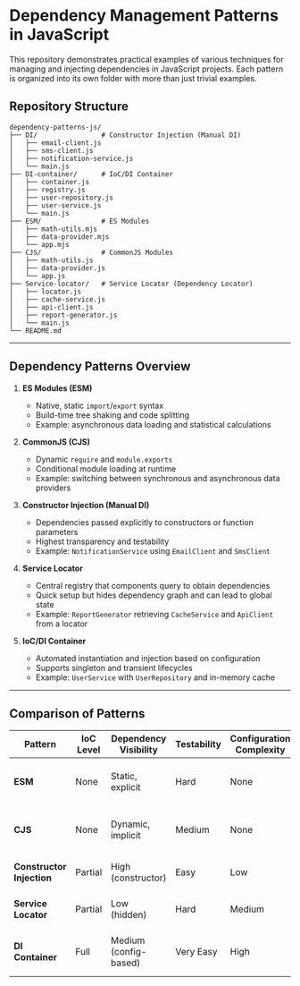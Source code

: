 # Dependency Management Patterns in JavaScript

This repository demonstrates practical examples of various techniques for managing and injecting dependencies in JavaScript projects. Each pattern is organized into its own folder with more than just trivial examples.

## Repository Structure

```
dependency-patterns-js/
├── DI/                # Constructor Injection (Manual DI)
│   ├── email-client.js
│   ├── sms-client.js
│   ├── notification-service.js
│   └── main.js
├── DI-container/      # IoC/DI Container
│   ├── container.js
│   ├── registry.js
│   ├── user-repository.js
│   ├── user-service.js
│   └── main.js
├── ESM/               # ES Modules
│   ├── math-utils.mjs
│   ├── data-provider.mjs
│   └── app.mjs
├── CJS/               # CommonJS Modules
│   ├── math-utils.js
│   ├── data-provider.js
│   └── app.js
├── Service-locator/   # Service Locator (Dependency Locator)
│   ├── locator.js
│   ├── cache-service.js
│   ├── api-client.js
│   ├── report-generator.js
│   └── main.js
└── README.md
```

---

## Dependency Patterns Overview

1. **ES Modules (ESM)**

   * Native, static `import`/`export` syntax
   * Build-time tree shaking and code splitting
   * Example: asynchronous data loading and statistical calculations

2. **CommonJS (CJS)**

   * Dynamic `require` and `module.exports`
   * Conditional module loading at runtime
   * Example: switching between synchronous and asynchronous data providers

3. **Constructor Injection (Manual DI)**

   * Dependencies passed explicitly to constructors or function parameters
   * Highest transparency and testability
   * Example: `NotificationService` using `EmailClient` and `SmsClient`

4. **Service Locator**

   * Central registry that components query to obtain dependencies
   * Quick setup but hides dependency graph and can lead to global state
   * Example: `ReportGenerator` retrieving `CacheService` and `ApiClient` from a locator

5. **IoC/DI Container**

   * Automated instantiation and injection based on configuration
   * Supports singleton and transient lifecycles
   * Example: `UserService` with `UserRepository` and in-memory cache

---

## Comparison of Patterns

| Pattern                   | IoC Level | Dependency Visibility | Testability | Configuration Complexity | Typical Use Cases                            |
| ------------------------- | --------- | --------------------- | ----------- | ------------------------ | -------------------------------------------- |
| **ESM**                   | None      | Static, explicit      | Hard        | None                     | Frontend apps, scripts needing tree shaking  |
| **CJS**                   | None      | Dynamic, implicit     | Medium      | None                     | Node.js CLIs, plugins with conditional loads |
| **Constructor Injection** | Partial   | High (constructor)    | Easy        | Low                      | Libraries, small services                    |
| **Service Locator**       | Partial   | Low (hidden)          | Hard        | Medium                   | Prototypes, legacy codebases                 |
| **DI Container**          | Full      | Medium (config-based) | Very Easy   | High                     | Large backend services, microservices        |